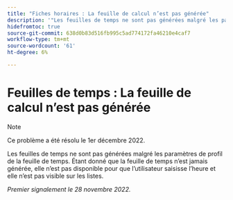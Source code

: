 ```yaml
---
title: "Fiches horaires : La feuille de calcul n’est pas générée"
description: '"Les feuilles de temps ne sont pas générées malgré les paramètres de profil de la feuille de temps.  '
hidefromtoc: true
source-git-commit: 638d0b83d516fb995c5ad774172fa46210e4caf7
workflow-type: tm+mt
source-wordcount: '61'
ht-degree: 6%

---
```



# Feuilles de temps : La feuille de calcul n’est pas générée

>[!NOTE]
>Ce problème a été résolu le 1er décembre 2022.

Les feuilles de temps ne sont pas générées malgré les paramètres de profil de la feuille de temps. Étant donné que la feuille de temps n’est jamais générée, elle n’est pas disponible pour que l’utilisateur saisisse l’heure et elle n’est pas visible sur les listes.

_Premier signalement le 28 novembre 2022._


